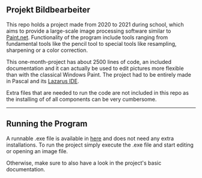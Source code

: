 ## Projekt Bildbearbeiter
 
 This repo holds a project made from 2020 to 2021 during school, which aims to provide a large-scale image processing software similar to [Paint.net](https://en.wikipedia.org/wiki/Paint.net). Functionality of the program include tools ranging from fundamental tools like the pencil tool to special tools like resampling, sharpening or a color correction.
 
This one-month-project has about 2500 lines of code, an included documentation and it can actually be used to edit pictures more flexible than with the classical Windows Paint. The project had to be entirely made in Pascal and its [Lazarus IDE](https://www.lazarus-ide.org/).

Extra files that are needed to run the code are not included in this repo as the installing of of all components can be very cumbersome.
 
 - - - -
 
## Running the Program

A runnable .exe file is available in [here](https://drive.google.com/file/d/1J7UEE46qH1sEPApwUDhr0A-TCyybGHHi/view?usp=sharing) and does not need any extra installations. To run the project simply execute the .exe file and start editing or opening an image file.

Otherwise, make sure to also have a look in the project's basic documentation.
